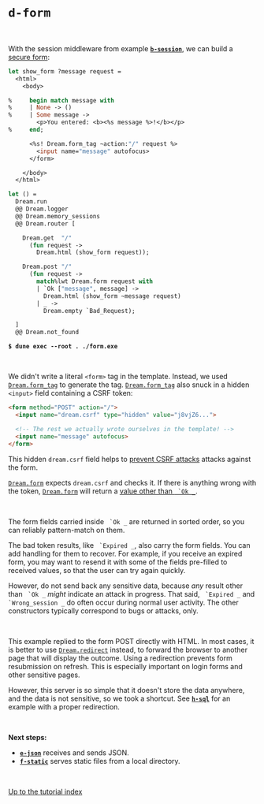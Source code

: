 # `d-form`

<br>

With the session middleware from example [**`b-session`**](../b-session#files),
we can build a [secure form](https://aantron.github.io/dream/#forms):

```ocaml
let show_form ?message request =
  <html>
    <body>

%     begin match message with
%     | None -> ()
%     | Some message ->
        <p>You entered: <b><%s message %>!</b></p>
%     end;

      <%s! Dream.form_tag ~action:"/" request %>
        <input name="message" autofocus>
      </form>

    </body>
  </html>

let () =
  Dream.run
  @@ Dream.logger
  @@ Dream.memory_sessions
  @@ Dream.router [

    Dream.get  "/"
      (fun request ->
        Dream.html (show_form request));

    Dream.post "/"
      (fun request ->
        match%lwt Dream.form request with
        | `Ok ["message", message] ->
          Dream.html (show_form ~message request)
        | _ ->
          Dream.empty `Bad_Request);

  ]
  @@ Dream.not_found
```

<pre><code><b>$ dune exec --root . ./form.exe</b></code></pre>

<br>

We didn't write a literal `<form>` tag in the template. Instead, we used
[`Dream.form_tag`](https://aantron.github.io/dream/#val-form_tag) to generate
the tag. [`Dream.form_tag`](https://aantron.github.io/dream/#val-form_tag) also
snuck in a hidden `<input>` field containing a CSRF token:

```html
<form method="POST" action="/">
  <input name="dream.csrf" type="hidden" value="j8vjZ6...">

  <!-- The rest we actually wrote ourselves in the template! -->
  <input name="message" autofocus>
</form>
```

This hidden `dream.csrf` field helps to
[prevent CSRF attacks](https://cheatsheetseries.owasp.org/cheatsheets/Cross-Site_Request_Forgery_Prevention_Cheat_Sheet.html)
attacks against the form.

[`Dream.form`](https://aantron.github.io/dream/#val-form) expects `dream.csrf`
and checks it. If there is anything wrong with the token,
[`Dream.form`](https://aantron.github.io/dream/#val-form) will return a [value
other than `` `Ok _``](https://aantron.github.io/dream/#type-form_result).

<br>

The form fields carried inside `` `Ok _`` are returned in sorted order, so you
can reliably pattern-match on them.

The bad token results, like `` `Expired _``, also carry the form fields. You can
add handling for them to recover. For example, if you receive an expired form,
you may want to resend it with some of the fields pre-filled to received
values, so that the user can try again quickly.

However, do not send back any sensitive data, because *any* result other than
`` `Ok _`` *might* indicate an attack in progress. That said, `` `Expired _``
and `` `Wrong_session _`` do often occur during normal user activity. The other
constructors typically correspond to bugs or attacks, only.

<br>

This example replied to the form POST directly with HTML. In most cases, it is
better to use [`Dream.redirect`](https://aantron.github.io/dream/#val-redirect)
instead, to forward the browser to another page that will display the outcome.
Using a redirection prevents form resubmission on refresh. This is especially
important on login forms and other sensitive pages.

However, this server is so simple that it doesn't store the data anywhere, and
the data is not sensitive, so we took a shortcut. See
[**`h-sql`**](../h-sql#files) for an example with a proper redirection.

<br>

**Next steps:**

- [**`e-json`**](../e-json#files) receives and sends JSON.
- [**`f-static`**](../f-static#files) serves static files from a local
  directory.

<br>

[Up to the tutorial index](../#readme)

